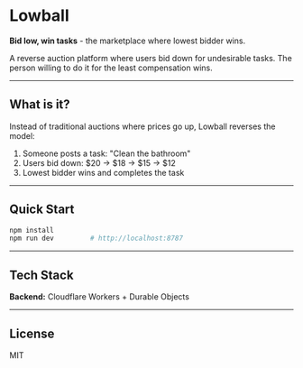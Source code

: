 # Lowball

**Bid low, win tasks** - the marketplace where lowest bidder wins.

A reverse auction platform where users bid down for undesirable tasks. The person willing to do it for the least compensation wins.

---

## What is it?

Instead of traditional auctions where prices go up, Lowball reverses the model:

1. Someone posts a task: "Clean the bathroom"
2. Users bid down: $20 → $18 → $15 → $12
3. Lowest bidder wins and completes the task

---

## Quick Start

```bash
npm install
npm run dev         # http://localhost:8787
```

---

## Tech Stack

**Backend:** Cloudflare Workers + Durable Objects

---

## License

MIT
